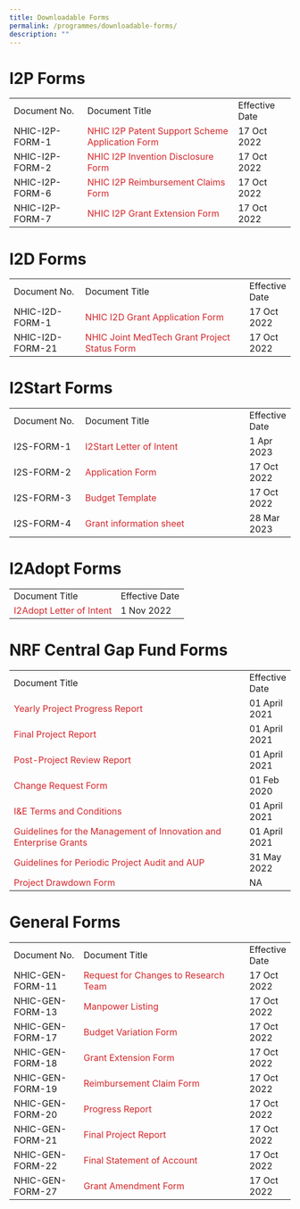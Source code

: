 ```yaml
---
title: Downloadable Forms
permalink: /programmes/downloadable-forms/
description: ""
---
```

# I2P Forms
 
 <table>
   <tbody>
      <tr>
         <td>Document No.</td>
         <td>Document Title</td>
         <td>Effective Date</td>
      </tr>
      <tr>
         <td>NHIC-I2P-FORM-1</td>
         <td><a style="color: rgb(211, 38, 42); text-decoration: none; outline: none;" target="_blank" href="https://for.sg/nhic-i2p">NHIC I2P Patent Support Scheme Application Form</a></td>
         <td>17 Oct 2022</td>
      </tr>
      <tr>
         <td>NHIC-I2P-FORM-2</td>
         <td><a style="color: rgb(211, 38, 42); text-decoration: none; outline: none;" target="_blank" href="https://for.sg/nhic-i2p-id">NHIC I2P Invention Disclosure Form</a></td>
         <td>17 Oct 2022</td>
      </tr>
      <tr>
         <td>NHIC-I2P-FORM-6</td>
         <td><a style="color: rgb(211, 38, 42); text-decoration: none; outline: none;" target="_blank" href="https://for.sg/nhic-i2p-rc">NHIC I2P Reimbursement Claims Form</a></td>
         <td>17 Oct 2022</td>
      </tr>
      <tr>
         <td>NHIC-I2P-FORM-7</td>
         <td><a style="color: rgb(211, 38, 42); text-decoration: none; outline: none;" target="_blank" href="https://for.sg/nhic-i2p-ext">NHIC I2P Grant Extension Form</a></td>
         <td>17 Oct 2022</td>
      </tr>
   </tbody>
</table>

# I2D Forms

<table>
   <tbody>
      <tr>
         <td style="width: 149.25px;">Document No.</td>
         <td style="width: 490.688px;">Document Title</td>
         <td>Effective Date</td>
      </tr>
      <tr>
         <td>NHIC-I2D-FORM-1</td>
         <td><a style="color: rgb(211, 38, 42); text-decoration: none; outline: none;" target="_blank" href="https://nhic.sg/web/images/NHIC/documents/I2D/NHIC-I2D-1_I2D_Grant_Application_Form_v18.0.docx">NHIC I2D Grant Application Form</a></td>
         <td>17 Oct 2022</td>
      </tr>
      <tr>
         <td>NHIC-I2D-FORM-21</td>
         <td><a style="color: rgb(211, 38, 42); text-decoration: none; outline: none;" target="_blank" href="https://nhic.sg/web/images/NHIC/documents/I2D/NHIC-I2D-Form-21_NHIC_Joint_MedTech_Grant_Project_Status_Form_V5.0.docx">NHIC Joint MedTech Grant Project Status Form</a></td>
         <td>17 Oct 2022</td>
      </tr>
   </tbody>
</table>

# I2Start Forms
<table>
   <tbody>
      <tr>
         <td style="width: 149.25px;">Document No.</td>
         <td style="width: 490.688px;">Document Title</td>
         <td>Effective Date</td>
      </tr>
      <tr>
         <td>I2S-FORM-1</td>
         <td><a style="color: rgb(211, 38, 42); text-decoration: none; outline: none;" target="_blank" href="https://nhic.sg/web/images/NHIC/documents/I2Start/I2S-1_Letter-of-Intent-v6.0.docx">I2Start Letter of Intent</a></td>
         <td>1 Apr 2023</td>
      </tr>
      <tr>
         <td>I2S-FORM-2</td>
         <td><a style="color: rgb(211, 38, 42); text-decoration: none; outline: none;" target="_blank" href="https://nhic.sg/web/images/NHIC/documents/I2Start/I2S-2_Application_Form_v5.0.docx">Application Form</a></td>
         <td>17 Oct 2022</td>
      </tr>
      <tr>
         <td>I2S-FORM-3</td>
         <td><a style="color: rgb(211, 38, 42); text-decoration: none; outline: none;" target="_blank" href="https://nhic.sg/web/images/NHIC/documents/I2Start/I2S-3_Budget_Template_v3.0.xlsx">Budget Template</a></td>
         <td>17 Oct 2022</td>
      </tr>
      <tr>
         <td>I2S-FORM-4</td>
         <td><a style="color: rgb(211, 38, 42); text-decoration: none; outline: none;" target="_blank" href="https://nhic.sg/web/images/NHIC/documents/I2Start/Innovation_to_Startup_I2START_grant_information_sheet.pdf">Grant information sheet</a></td>
         <td>28 Mar 2023</td>
      </tr>
   </tbody>
</table>

# I2Adopt Forms

<table>
   <tbody>
      <tr>
         <td>Document Title</td>
         <td>Effective Date</td>
      </tr>
      <tr>
         <td><a style="color: rgb(211, 38, 42); text-decoration: none; outline: none;" target="_blank" href="https://nhic.sg/web/images/NHIC/documents/I2Adopt/I2Adopt_Letter_of_Intent_Template_Nov_2022.pptx">I2Adopt Letter of Intent</a></td>
         <td>1 Nov 2022</td>
      </tr>
   </tbody>
</table>
 

# NRF Central Gap Fund Forms

<table>
   <tbody>
      <tr>
         <td style="width: 661.406px;">Document Title</td>
         <td>Effective Date</td>
      </tr>
      <tr>
         <td><a style="color: rgb(211, 38, 42); text-decoration: none; outline: none;" target="_blank" href="https://nhic.sg/web/images/NHIC/documents/NRFCentralGap/Central_Gap_Fund_Yearly_Progress_Reports_v3.0.docx">Yearly Project Progress Report</a></td>
         <td>01 April 2021</td>
      </tr>
      <tr>
         <td><a style="color: rgb(211, 38, 42); text-decoration: none; outline: none;" target="_blank" href="https://nhic.sg/web/images/NHIC/documents/NRFCentralGap/Central_Gap_Fund_Final_Progress_Reports_v3.0.docx">Final Project Report</a></td>
         <td>01 April 2021</td>
      </tr>
      <tr>
         <td><a style="color: rgb(211, 38, 42); text-decoration: none; outline: none;" target="_blank" href="https://nhic.sg/web/images/NHIC/documents/NRFCentralGap/Central_Gap_Fund_Post_Progress_Reports_v3.0.docx">Post-Project Review Report</a></td>
         <td>01 April 2021</td>
      </tr>
      <tr>
         <td><a style="color: rgb(211, 38, 42); text-decoration: none; outline: none;" target="_blank" href="https://nhic.sg/web/images/NHIC/documents/NRFCentralGap/Change_Request_Form_v1.0_1.docx">Change Request Form</a></td>
         <td>01 Feb 2020</td>
      </tr>
      <tr>
         <td><a style="color: rgb(211, 38, 42); text-decoration: none; outline: none;" target="_blank" href="https://nhic.sg/web/images/NHIC/documents/NRFCentralGap/IE_Terms_and_Conditions_V3.pdf">I&amp;E Terms and Conditions</a></td>
         <td>01 April 2021</td>
      </tr>
      <tr>
         <td><a style="color: rgb(211, 38, 42); text-decoration: none; outline: none;" target="_blank" href="/files/guidelines_for_the_management_of_innovation_and_enterprise_grants_v3.pdf">Guidelines for the Management of Innovation and Enterprise Grants</a></td>
         <td>01 April 2021</td>
      </tr>
      <tr>
         <td><a style="color: rgb(211, 38, 42); text-decoration: none; outline: none;" target="_blank" href="https://nhic.sg/web/images/NHIC/documents/NRFCentralGap/NRF-Project_AUP.pdf">Guidelines for Periodic Project Audit and AUP</a></td>
         <td>31 May 2022</td>
      </tr>
      <tr>
         <td><a style="color: rgb(211, 38, 42); text-decoration: none; outline: none;" target="_blank" href="https://nhic.sg/web/images/NHIC/documents/NRFCentralGap/Project_Drawdown_Form-17June2022.xlsx">Project Drawdown Form</a></td>
         <td>NA</td>
      </tr>
   </tbody>
</table>

# General Forms
<table>
   <tbody>
      <tr>
         <td style="width: 149.25px;">Document No.</td>
         <td style="width: 490.688px;">Document Title</td>
         <td>Effective Date</td>
      </tr>
      <tr>
         <td>NHIC-GEN-FORM-11</td>
         <td><a style="color: rgb(211, 38, 42); text-decoration: none; outline: none;" target="_blank" href="https://nhic.sg/web/images/NHIC/documents/General/NHIC-GEN-11_Request_for_Changes_to_Research_Team_v8.0.docx">Request for Changes to Research Team</a></td>
         <td>17 Oct 2022</td>
      </tr>
      <tr>
         <td>NHIC-GEN-FORM-13</td>
         <td><a style="color: rgb(211, 38, 42); text-decoration: none; outline: none;" target="_blank" href="https://nhic.sg/web/images/NHIC/documents/General/NHIC-GEN-13_Manpower_Listing_v3.0.xlsx">Manpower Listing</a></td>
         <td>17 Oct 2022</td>
      </tr>
      <tr>
         <td>NHIC-GEN-FORM-17</td>
         <td><a style="color: rgb(211, 38, 42); text-decoration: none; outline: none;" target="_blank" href="https://nhic.sg/web/images/NHIC/documents/General/NHIC-GEN-17_Budget_Variation_Form_V9.0.docx">Budget Variation Form</a></td>
         <td>17 Oct 2022</td>
      </tr>
      <tr>
         <td>NHIC-GEN-FORM-18</td>
         <td><a style="color: rgb(211, 38, 42); text-decoration: none; outline: none;" target="_blank" href="https://nhic.sg/web/images/NHIC/documents/General/NHIC-GEN-18_Grant_Extension_Form_v7.0.docx">Grant Extension Form</a></td>
         <td>17 Oct 2022</td>
      </tr>
      <tr>
         <td>NHIC-GEN-FORM-19</td>
         <td><a style="color: rgb(211, 38, 42); text-decoration: none; outline: none;" target="_blank" href="https://nhic.sg/web/images/NHIC/documents/General/NHIC-GEN-19_Reimbursement_Claim_Form_v10.0.xlsx">Reimbursement Claim Form</a></td>
         <td>17 Oct 2022</td>
      </tr>
      <tr>
         <td>NHIC-GEN-FORM-20</td>
         <td><a style="color: rgb(211, 38, 42); text-decoration: none; outline: none;" target="_blank" href="https://nhic.sg/web/images/NHIC/documents/General/NHIC-GEN-20_Progress_Report_v10.0.doc">Progress Report</a></td>
         <td>17 Oct 2022</td>
      </tr>
      <tr>
         <td>NHIC-GEN-FORM-21</td>
         <td><a style="color: rgb(211, 38, 42); text-decoration: none; outline: none;" target="_blank" href="https://nhic.sg/web/images/NHIC/documents/General/NHIC-GEN-21_Final_Project_Report_v8.0.doc">Final Project Report</a></td>
         <td>17 Oct 2022</td>
      </tr>
      <tr>
         <td>NHIC-GEN-FORM-22</td>
         <td><a style="color: rgb(211, 38, 42); text-decoration: none; outline: none;" target="_blank" href="https://nhic.sg/web/images/NHIC/documents/General/NHIC-GEN-22_Final_Statement_of_Account_v5.0.docx">Final Statement of Account</a></td>
         <td>17 Oct 2022</td>
      </tr>
      <tr>
         <td>NHIC-GEN-FORM-27</td>
         <td><a style="color: rgb(211, 38, 42); text-decoration: none; outline: none;" target="_blank" href="https://nhic.sg/web/images/NHIC/documents/General/NHIC-GEN-27_Grant_Amendment_Form_v5.0.docx">Grant Amendment Form</a></td>
         <td>17 Oct 2022</td>
      </tr>
   </tbody>
</table>